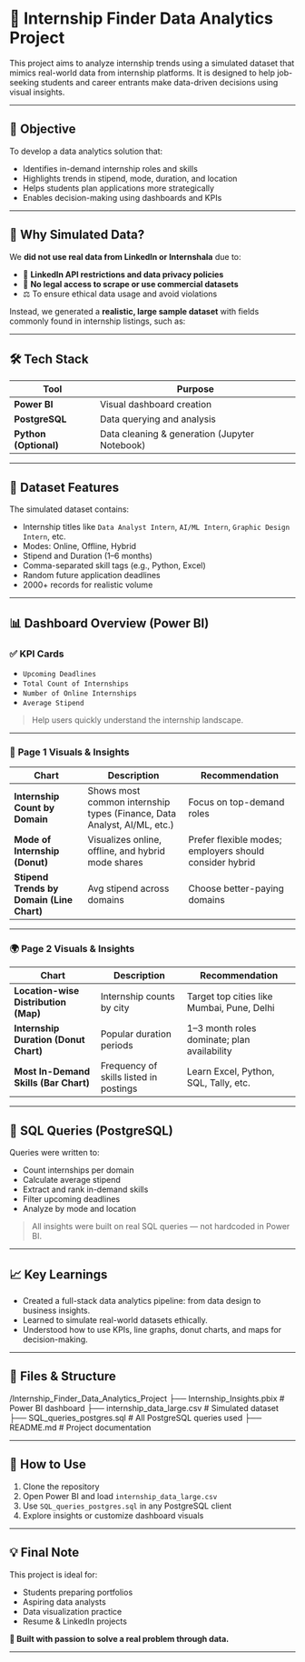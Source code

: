 # 🎯 Internship Finder Data Analytics Project

This project aims to analyze internship trends using a simulated dataset that mimics real-world data from internship platforms. It is designed to help job-seeking students and career entrants make data-driven decisions using visual insights.

---

## 📌 Objective

To develop a data analytics solution that:
- Identifies in-demand internship roles and skills
- Highlights trends in stipend, mode, duration, and location
- Helps students plan applications more strategically
- Enables decision-making using dashboards and KPIs

---

## 🧠 Why Simulated Data?

We **did not use real data from LinkedIn or Internshala** due to:
- 🔐 **LinkedIn API restrictions and data privacy policies**
- 📵 **No legal access to scrape or use commercial datasets**
- ⚖️ To ensure ethical data usage and avoid violations

Instead, we generated a **realistic, large sample dataset** with fields commonly found in internship listings, such as:


---

## 🛠️ Tech Stack

| Tool | Purpose |
|------|---------|
| **Power BI** | Visual dashboard creation |
| **PostgreSQL** | Data querying and analysis |
| **Python (Optional)** | Data cleaning & generation (Jupyter Notebook) |

---

## 📂 Dataset Features

The simulated dataset contains:
- Internship titles like `Data Analyst Intern`, `AI/ML Intern`, `Graphic Design Intern`, etc.
- Modes: Online, Offline, Hybrid
- Stipend and Duration (1–6 months)
- Comma-separated skill tags (e.g., Python, Excel)
- Random future application deadlines
- 2000+ records for realistic volume

---

## 📊 Dashboard Overview (Power BI)

### ✅ **KPI Cards**
- `Upcoming Deadlines`
- `Total Count of Internships`
- `Number of Online Internships`
- `Average Stipend`

> Help users quickly understand the internship landscape.

---

### 📌 **Page 1 Visuals & Insights**

| Chart | Description | Recommendation |
|-------|-------------|----------------|
| **Internship Count by Domain** | Shows most common internship types (Finance, Data Analyst, AI/ML, etc.) | Focus on top-demand roles |
| **Mode of Internship (Donut)** | Visualizes online, offline, and hybrid mode shares | Prefer flexible modes; employers should consider hybrid |
| **Stipend Trends by Domain (Line Chart)** | Avg stipend across domains | Choose better-paying domains |

---

### 🌍 **Page 2 Visuals & Insights**

| Chart | Description | Recommendation |
|-------|-------------|----------------|
| **Location-wise Distribution (Map)** | Internship counts by city | Target top cities like Mumbai, Pune, Delhi |
| **Internship Duration (Donut Chart)** | Popular duration periods | 1–3 month roles dominate; plan availability |
| **Most In-Demand Skills (Bar Chart)** | Frequency of skills listed in postings | Learn Excel, Python, SQL, Tally, etc. |

---

## 🧩 SQL Queries (PostgreSQL)

Queries were written to:
- Count internships per domain
- Calculate average stipend
- Extract and rank in-demand skills
- Filter upcoming deadlines
- Analyze by mode and location

> All insights were built on real SQL queries — not hardcoded in Power BI.

---

## 📈 Key Learnings

- Created a full-stack data analytics pipeline: from data design to business insights.
- Learned to simulate real-world datasets ethically.
- Understood how to use KPIs, line graphs, donut charts, and maps for decision-making.

---

## 📁 Files & Structure

/Internship_Finder_Data_Analytics_Project
├── Internship_Insights.pbix # Power BI dashboard
├── internship_data_large.csv # Simulated dataset
├── SQL_queries_postgres.sql # All PostgreSQL queries used
├── README.md # Project documentation


---

## 📢 How to Use

1. Clone the repository
2. Open Power BI and load `internship_data_large.csv`
3. Use `SQL_queries_postgres.sql` in any PostgreSQL client
4. Explore insights or customize dashboard visuals

---

## 💡 Final Note

This project is ideal for:
- Students preparing portfolios
- Aspiring data analysts
- Data visualization practice
- Resume & LinkedIn projects

**📣 Built with passion to solve a real problem through data.**

---





